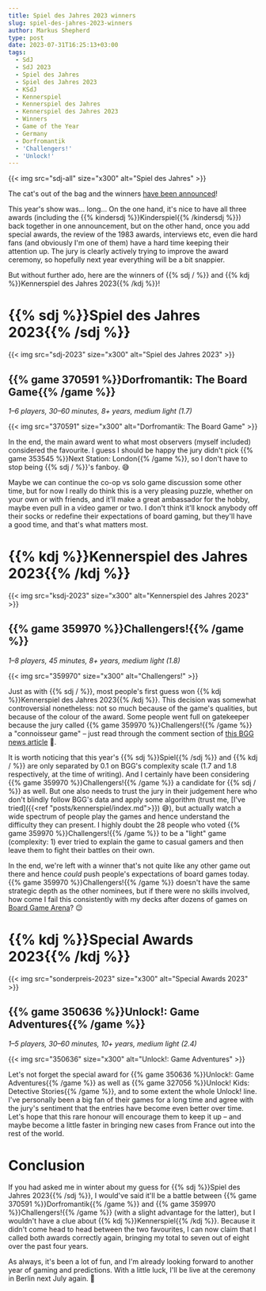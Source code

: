 ```yaml
---
title: Spiel des Jahres 2023 winners
slug: spiel-des-jahres-2023-winners
author: Markus Shepherd
type: post
date: 2023-07-31T16:25:13+03:00
tags:
  - SdJ
  - SdJ 2023
  - Spiel des Jahres
  - Spiel des Jahres 2023
  - KSdJ
  - Kennerspiel
  - Kennerspiel des Jahres
  - Kennerspiel des Jahres 2023
  - Winners
  - Game of the Year
  - Germany
  - Dorfromantik
  - 'Challengers!'
  - 'Unlock!'
---
```


{{< img src="sdj-all" size="x300" alt="Spiel des Jahres" >}}

The cat's out of the bag and the winners [have been announced](https://www.spiel-des-jahres.de/en/spiel-des-jahres-2023-dorfromantik/)!

This year's show was… long… On the one hand, it's nice to have all three awards (including the {{% kindersdj %}}Kinderspiel{{% /kindersdj %}}) back together in one announcement, but on the other hand, once you add special awards, the review of the 1983 awards, interviews etc, even die hard fans (and obviously I'm one of them) have a hard time keeping their attention up. The jury is clearly actively trying to improve the award ceremony, so hopefully next year everything will be a bit snappier.

But without further ado, here are the winners of {{% sdj / %}} and {{% kdj %}}Kennerspiel des Jahres 2023{{% /kdj %}}!


# {{% sdj %}}Spiel des Jahres 2023{{% /sdj %}}

{{< img src="sdj-2023" size="x300" alt="Spiel des Jahres 2023" >}}


## {{% game 370591 %}}Dorfromantik: The Board Game{{% /game %}}

*1–6 players, 30–60 minutes, 8+ years, medium light (1.7)*

{{< img src="370591" size="x300" alt="Dorfromantik: The Board Game" >}}

In the end, the main award went to what most observers (myself included) considered the favourite. I guess I should be happy the jury didn't pick {{% game 353545 %}}Next Station: London{{% /game %}}, so I don't have to stop being {{% sdj / %}}'s fanboy. 😅

Maybe we can continue the co-op vs solo game discussion some other time, but for now I really do think this is a very pleasing puzzle, whether on your own or with friends, and it'll make a great ambassador for the hobby, maybe even pull in a video gamer or two. I don't think it'll knock anybody off their socks or redefine their expectations of board gaming, but they'll have a good time, and that's what matters most.


# {{% kdj %}}Kennerspiel des Jahres 2023{{% /kdj %}}

{{< img src="ksdj-2023" size="x300" alt="Kennerspiel des Jahres 2023" >}}


## {{% game 359970 %}}Challengers!{{% /game %}}

*1–8 players, 45 minutes, 8+ years, medium light (1.8)*

{{< img src="359970" size="x300" alt="Challengers!" >}}

Just as with {{% sdj / %}}, most people's first guess won {{% kdj %}}Kennerspiel des Jahres 2023{{% /kdj %}}. This decision was somewhat controversial nonetheless: not so much because of the game's qualities, but because of the colour of the award. Some people went full on gatekeeper because the jury called {{% game 359970 %}}Challengers!{{% /game %}} a "connoisseur game" – just read through the comment section of [this BGG news article](https://boardgamegeek.com/blogpost/150093/dorfromantik-board-game-wins-2023-spiel-des-jahres) 🍿.

It is worth noticing that this year's {{% sdj %}}Spiel{{% /sdj %}} and {{% kdj / %}} are only separated by 0.1 on BGG's complexity scale (1.7 and 1.8 respectively, at the time of writing). And I certainly have been considering {{% game 359970 %}}Challengers!{{% /game %}} a candidate for {{% sdj / %}} as well. But one also needs to trust the jury in their judgement here who don't blindly follow BGG's data and apply some algorithm (trust me, [I've tried]({{<ref "posts/kennerspiel/index.md">}}) 😅), but actually watch a wide spectrum of people play the games and hence understand the difficulty they can present. I highly doubt the 28 people who voted {{% game 359970 %}}Challengers!{{% /game %}} to be a "light" game (complexity: 1) ever tried to explain the game to casual gamers and then leave them to fight their battles on their own.

In the end, we're left with a winner that's not quite like any other game out there and hence *could* push people's expectations of board games today. {{% game 359970 %}}Challengers!{{% /game %}} doesn't have the same strategic depth as the other nominees, but if there were no skills involved, how come I fail this consistently with my decks after dozens of games on [Board Game Arena](https://boardgamearena.com/gamepanel?game=challengers)? 😉


# {{% kdj %}}Special Awards 2023{{% /kdj %}}

{{< img src="sonderpreis-2023" size="x300" alt="Special Awards 2023" >}}


## {{% game 350636 %}}Unlock!: Game Adventures{{% /game %}}

*1–5 players, 30–60 minutes, 10+ years, medium light (2.4)*

{{< img src="350636" size="x300" alt="Unlock!: Game Adventures" >}}

Let's not forget the special award for {{% game 350636 %}}Unlock!: Game Adventures{{% /game %}} as well as {{% game 327056 %}}Unlock! Kids: Detective Stories{{% /game %}}, and to some extent the whole Unlock! line. I've personally been a big fan of their games for a long time and agree with the jury's sentiment that the entries have become even better over time. Let's hope that this rare honour will encourage them to keep it up – and maybe become a little faster in bringing new cases from France out into the rest of the world.


# Conclusion

If you had asked me in winter about my guess for {{% sdj %}}Spiel des Jahres 2023{{% /sdj %}}, I would've said it'll be a battle between {{% game 370591 %}}Dorfromantik{{% /game %}} and {{% game 359970 %}}Challengers!{{% /game %}} (with a slight advantage for the latter), but I wouldn't have a clue about {{% kdj %}}Kennerspiel{{% /kdj %}}. Because it didn't come head to head between the two favourites, I can now claim that I called both awards correctly again, bringing my total to seven out of eight over the past four years.

As always, it's been a lot of fun, and I'm already looking forward to another year of gaming and predictions. With a little luck, I'll be live at the ceremony in Berlin next July again. 🤞

